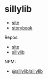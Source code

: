 # sillylib

* [site](https://sillylib.github.io/site)
* [storybook](https://sillylib.github.io/sillylib)

Repos:
* [site](https://github.com/sillylib/site)
* [sillylib](https://github.com/sillylib/sillylib)


NPM:
* [@sillylib/sillylib](https://www.npmjs.com/package/@sillylib/sillylib)

